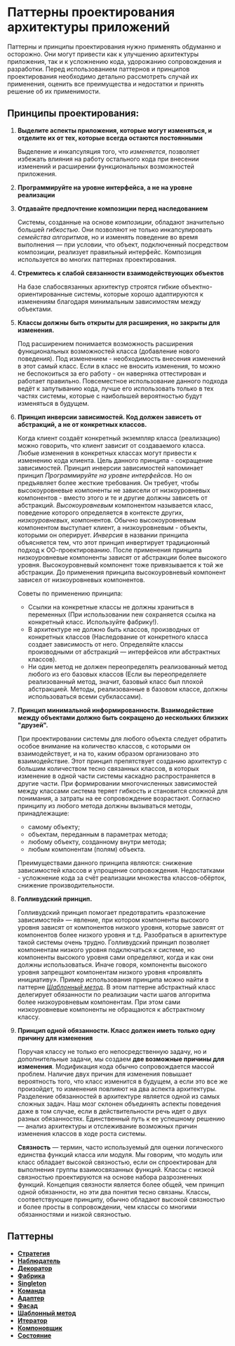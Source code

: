 # Паттерны проектирования архитектуры приложений

Паттерны и принципы проектирования нужно применять обдуманно и осторожно. Они могут привести как к улучшению архитектуры приложения, так и
к усложнению кода, удорожанию сопровождения и разработки. Перед использованием паттернов и принципов проектирования необходимо
детально рассмотреть случай их применения, оценить все преимущества и недостатки и принять решение об их применимости.

## Принципы проектирования:
1. **Выделите аспекты приложения, которые могут изменяться, и отделите их от тех, которые всегда остаются постоянными**

    Выделение и инкапсуляция того, что *изменяется*, позволяет избежать влияния на работу остального кода 
    при внесении изменений и расширении функциональных возможностей приложения.
2. **Программируйте на уровне интерфейса, а не на уровне реализации**
3. **Отдавайте предпочтение композиции перед наследованием**

   Системы, созданные на основе *композиции*, обладают значительно большей *гибкостью*. Они
   позволяют не только инкапсулировать *семейства алгоритмов*, но и изменять поведение во время выполнения — при
   условии, что объект, подключенный посредством композиции, реализует правильный интерфейс.
   Композиция используется во многих паттернах проектирования.
4. **Стремитесь к слабой связанности взаимодействующих объектов**
   
   На базе слабосвязанных архитектур строятся гибкие объектно-ориентированные системы, которые хорошо адаптируются к изменениям 
   благодаря минимальным зависимостям между объектами.
5. **Классы должны быть открыты для расширения, но закрыты для изменения.**

   Под расширением понимается возможность расширения функциональных возможностей класса (добавление нового поведения). 
   Под изменением - необходимость внесения изменений в этот самый класс.
   Если в класс не вносить изменения, то можно не беспокоиться за его работу - он наверняка оттестирован и работает правильно.
   Повсеместное использование данного подхода ведёт к запутыванию кода, лучше его использовать только в тех частях системы, 
   которые с наибольшей вероятностью будут изменяться в будущем.
6. **Принцип инверсии зависимостей. Код должен зависеть от абстракций, а не от конкретных классов.**

   Когда клиент создаёт конкретный экземпляр класса (реализацию) можно говорить, что клиент зависит от создаваемого класса.
   Любые изменения в конкретных классах могут привести к изменению кода клиента.
   Цель данного принципа - сокращение зависимостей.
   Принцип инверсии зависимостей напоминает принцип *Программируйте на уровне интерфейсов*. Но он предъявляет более жесткие требования.
   Он требует, чтобы высокоуровневые компоненты не зависели от низкоуровневых компонентов - вместо этого и те и другие должны зависеть от абстракций.
   *Высокоуровневым* компонентом называется класс, поведение которого определяется в контексте других, *низкоуровневых*, компонентов.
   Обычно высокоуровневым компонентом выступает клиент, а низкоуровневым - объекты, которыми он оперирует.
   *Инверсия* в названии принципа объясняется тем, что этот принцип инвертирует традиционный подход к ОО-проектированию.
   После применения принципа низкоуровневые компоненты зависят от абстракции более высокого уровня. 
   Высокоуровневый компонент тоже привязывается к той же абстракции. До применения принципа высокоуровневый компонент зависел от низкоуровневых компонентов.
   
   Советы по применению принципа:
   * Ссылки на конкретные классы не должны храниться в переменных (При использовании new сохраняется ссылка на конкретный класс. Используйте фабрику!).
   * В архитектуре не должно быть классов, производных от конкретных классов (Наследование от конкретного класса создает зависимость от него. 
     Определяйте классы производными от абстракций — интерфейсов или абстрактных классов).
   * Ни один метод не должен переопределять реализованный метод любого из его базовых классов (Если вы переопределяете реализованный метод, значит, 
     базовый класс был плохой абстракцией. Методы, реализованные в базовом классе, должны использоваться всеми субклассами).

7. **Принцип минимальной информированности. Взаимодействие между объектами должно быть сокращено до нескольких близких "друзей".**

   При проектировании системы для любого объекта следует обратить особое внимание на количество классов, с которыми
   он взаимодействует, и на то, каким образом организовано это взаимодействие.
   Этот принцип препятствует созданию архитектур с большим количеством тесно связанных классов, в которых изменение в одной 
   части системы каскадно распространяется в другие части. При формировании многочисленных зависимостей между классами система 
   теряет гибкость и становится сложной для понимания, а затраты на ее сопровождение возрастают.
   Согласно принципу из любого метода должны вызываться методы, принадлежащие:
   * самому объекту; 
   * объектам, переданным в параметрах метода; 
   * любому объекту, созданному внутри метода; 
   * любым компонентам (полям) объекта.

   Преимуществами данного принципа являются: снижение зависимостей классов и упрощение сопровождения.
   Недостатками - усложнение кода за счёт реализации множества классов-обёрток, снижение производительности. 
   
8. **Голливудский принцип.**

   Голливудский принцип помогает предотвратить «разложение зависимостей» — явление, при котором компоненты высокого уровня зависят от компонентов низкого уровня,
   которые зависят от компонентов более низкого уровня и т.д. 
   Разобраться в архитектуре такой системы очень трудно. Голливудский принцип позволяет компонентам низкого уровня подключаться к системе, но компоненты высокого
   уровня сами определяют, когда и как они должны использоваться. Иначе говоря, компоненты высокого уровня запрещают компонентам низкого уровня «проявлять инициативу».
   Пример использования принципа можно найти в паттерне [*Шаблонный метод*](./src/main/java/ru/learn/patterns/templatemethod/Readme.md).
   В этом паттерне абстрактный класс делегирует обязанности по реализации части шагов алгоритма более низкоуровневым компонентам.
   При этом сами низкоуровневые компоненты не обращаются к абстрактному классу.

9. **Принцип одной обязанности. Класс должен иметь только одну причину для изменения**

   Поручая классу не только его непосредственную задачу, но и дополнительные задачи, мы создаем **две возможные причины для изменения**.
   Модификация кода обычно сопровождается массой проблем. Наличие двух причин для изменения повышает вероятность того, 
   что класс изменится в будущем, а если это все же произойдет, то изменения повлияют на два аспекта архитектуры.
   Разделение обязанностей в архитектуре является одной из самых сложных задач. Наш мозг склонен объединять аспекты поведения даже 
   в том случае, если в действительности речь идет о двух разных обязанностях. Единственный путь к ее успешному решению —
   анализ архитектуры и отслеживание возможных причин изменения классов в ходе роста системы.

   **Связность** — термин, часто используемый для оценки логического единства функций класса или модуля.
    Мы говорим, что модуль или класс обладает высокой связностью, если он спроектирован для выполнения группы взаимосвязанных функций. 
    Классы с низкой связностью проектируются на основе набора разрозненных функций. Концепция связности является более
    общей, чем принцип одной обязанности, но эти два понятия тесно связаны. Классы, соответствующие принципу,
    обычно обладают высокой связностью и более просты в сопровождении, чем классы со многими обязанностями и низкой связностью.
    

## Паттерны
* [**Стратегия**](./src/main/java/ru/learn/patterns/strategy/Readme.md) 
* [**Наблюдатель**](./src/main/java/ru/learn/patterns/observer/Readme.md) 
* [**Декоратор**](./src/main/java/ru/learn/patterns/decorator/Readme.md) 
* [**Фабрика**](./src/main/java/ru/learn/patterns/factory/Readme.md) 
* [**Singleton**](./src/main/java/ru/learn/patterns/singleton/Readme.md) 
* [**Команда**](./src/main/java/ru/learn/patterns/command/Readme.md) 
* [**Адаптер**](./src/main/java/ru/learn/patterns/adapter/Readme.md) 
* [**Фасад**](./src/main/java/ru/learn/patterns/facade/Readme.md) 
* [**Шаблонный метод**](./src/main/java/ru/learn/patterns/templatemethod/Readme.md) 
* [**Итератор**](./src/main/java/ru/learn/patterns/iterator/Readme.md) 
* [**Компоновщик**](./src/main/java/ru/learn/patterns/composite/Readme.md)
* [**Состояние**](./src/main/java/ru/learn/patterns/state/Readme.md)

    